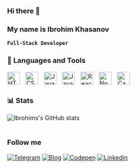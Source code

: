### Hi there 👋
### My name is Ibrohim Khasanov

**`Full-Stack Developer`**

### 🧰 Languages and Tools

<img align="left" alt="HTML" width="30px" style="padding-right:10px;" src="https://cdn.jsdelivr.net/gh/devicons/devicon/icons/html5/html5-plain.svg" />
<img align="left" alt="CSS" width="30px" style="padding-right:10px;" src="https://cdn.jsdelivr.net/gh/devicons/devicon/icons/css3/css3-plain.svg" />
<img align="left" alt="Java" width="30px" style="padding-right:10px;" src="https://cdn.jsdelivr.net/gh/devicons/devicon/icons/java/java-original.svg"/>
<img align="left" alt="JavaScript" width="30px" style="padding-right:10px;" src="https://cdn.jsdelivr.net/gh/devicons/devicon/icons/javascript/javascript-plain.svg" />
<img align="left" alt="React" width="30px" style="padding-right:10px;" src="https://cdn.jsdelivr.net/gh/devicons/devicon/icons/react/react-original.svg" />
<img align="left" alt="NodeJS" width="30px" style="padding-right:10px;" src="https://cdn.jsdelivr.net/gh/devicons/devicon/icons/nodejs/nodejs-original.svg" />
<img align="left" alt="C++" width="30px" style="padding-right:10px;" src="https://cdn.jsdelivr.net/gh/devicons/devicon/icons/cplusplus/cplusplus-line.svg" />
<br />

#

### 📊 Stats

![Ibrohims's GitHub stats](https://github-readme-stats.vercel.app/api?username=khasanovibrohim&show_icons=true&theme=dark)

#
### Follow me
 
   [![Telegram](https://img.shields.io/badge/Telegram-090909?style=for-the-badge&logo=Telegram&logoColor=#1DA1F2)](https://t.me/ibrohim_KHasanov) [![Blog](https://img.shields.io/badge/Blog-090909?style=for-the-badge&logo=Blog&logoColor=#1DA1F2)](https://t.me/ibrohimdev_blog) [![Codepen](https://img.shields.io/badge/Codepen-090909?style=for-the-badge&logo=Codepen&logoColor=FF0000)](https://codepen.io/is-slavk) [![Linkedin](https://img.shields.io/badge/Linkedin-090909?style=for-the-badge&logo=Linkedin&logoColor=#0003B0)](https://www.linkedin.com/in/ibrohim-dev-636891246/) 
